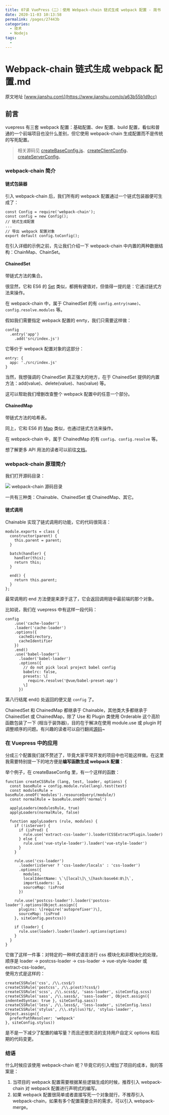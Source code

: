```yaml
---
title: 07读 VuePress（二）：使用 Webpack-chain 链式生成 webpack 配置 - 简书
date: 2020-11-03 10:13:58
permalink: /pages/27443b
categories:
  - 技术
  - Nodejs
tags:
  -
---
```


# Webpack-chain 链式生成 webpack 配置.md

原文地址 \[www.jianshu.com\](https://www.jianshu.com/p/a63b55b1d9cc)

## 前言

vuepress 有三套 webpack 配置：基础配置、dev 配置、build 配置，看似和普通的一个前端项目也没什么差别，但它使用 webpack-chain 生成配置而不是传统的写死配置。

> 相关源码见 [createBaseConfig.js](https://github.com/vuejs/vuepress/blob/ac85a29d1e54c283955f72b32a29715855975811/lib/webpack/createBaseConfig.js)、[createClientConfig](https://github.com/vuejs/vuepress/blob/ac85a29d1e54c283955f72b32a29715855975811/lib/webpack/createClientConfig.js)、[createServerConfig](https://github.com/vuejs/vuepress/blob/ac85a29d1e54c283955f72b32a29715855975811/lib/webpack/createServerConfig.js)。

### webpack-chain 简介

#### 链式包装器

引入 webpack-chain 后，我们所有的 webpack 配置通过一个链式包装器便可生成了：

```
const Config = require('webpack-chain');
const config = new Config();
// 链式生成配置
...
// 导出 webpack 配置对象
export default config.toConfig();
```

在引入详细的示例之前，先让我们介绍一下 webpack-chain 中内置的两种数据结构：ChainMap、ChainSet。

<!-- more -->

#### ChainedSet

带链式方法的集合。

很显然，它和 ES6 的 [Set](https://developer.mozilla.org/zh-CN/docs/Web/JavaScript/Reference/Global_Objects/Set) 类似，都拥有键值对，但值得一提的是：它通过链式方法来操作。

在 webpack-chain 中，属于 ChainedSet 的有 `config.entry(name)`、`config.resolve.modules` 等。

假如我们需要指定 webpack 配置的 enrty，我们只需要这样做：

```
config
  .entry('app')
    .add('src/index.js')
```

它等价于 webpack 配置对象的这部分：

```
entry: {
  app: './src/index.js'
}
```

当然，我想强调的 ChainedSet 真正强大的地方，在于 ChainedSet 提供的内置方法：add(value)、delete(value)、has(value) 等。

这可以帮助我们增删改查整个 webpack 配置中的任意一个部分。

#### ChainedMap

带链式方法的哈希表。

同上，它和 ES6 的 [Map](https://developer.mozilla.org/zh-CN/docs/Web/JavaScript/Reference/Global_Objects/Map) 类似，也通过链式方法来操作。

在 webpack-chain 中，属于 ChainedMap 的有 `config`、`config.resolve` 等。

想了解更多 API 用法的读者可以前往[文档](https://www.npmjs.com/package/webpack-chain)。

### webpack-chain 原理简介

我们打开源码目录：

![](http://upload-images.jianshu.io/upload_images/4762028-1890dd89631b827f.png) webpack-chain 源码目录

一共有三种类：Chainable、ChainedSet 或 ChainedMap、其它。

#### 链式调用

Chainable 实现了链式调用的功能，它的代码很简洁：

```
module.exports = class {
  constructor(parent) {
    this.parent = parent;
  }

  batch(handler) {
    handler(this);
    return this;
  }

  end() {
    return this.parent;
  }
};
```

最常调用的 end 方法便是来源于这了，它会返回调用链中最前端的那个对象。

比如说，我们在 vuepress 中有这样一段代码：

```
config
    .use('cache-loader')
    .loader('cache-loader')
    .options({
      cacheDirectory,
      cacheIdentifier
    })
    .end()
    .use('babel-loader')
      .loader('babel-loader')
      .options({
        // do not pick local project babel config
        babelrc: false,
        presets: \[
          require.resolve('@vue/babel-preset-app')
        \]
      })
```

第八行结尾 end() 处返回的便又是 `config` 了。

ChainedSet 和 ChainedMap 都继承于 Chainable，其他类大多都继承于 ChainedSet 或 ChainedMap，除了 Use 和 Plugin 类使用 Orderable 这个高阶函数包装了一下 (相当于装饰器)，目的在于解决在使用 module.use 或 plugin 时调整顺序的问题。有兴趣的读者可以自行翻阅[源码](https://github.com/neutrinojs/webpack-chain/blob/815bfd173a2dc6f802b66a48cdb2c4d2ff47df9f/src/Use.js)~

### 在 Vuepress 中的应用

分成三个配置我们就不赘述了，毕竟大家平常开发的项目中也可能这样做。在这里我需要特别提一下的地方便是**编写函数生成 webpack 配置**：

举个例子，在 createBaseConfig 里，有一个这样的函数：

```
function createCSSRule (lang, test, loader, options) {
  const baseRule = config.module.rule(lang).test(test)
  const modulesRule = baseRule.oneOf('modules').resourceQuery(/module/)
  const normalRule = baseRule.oneOf('normal')

  applyLoaders(modulesRule, true)
  applyLoaders(normalRule, false)

  function applyLoaders (rule, modules) {
    if (!isServer) {
      if (isProd) {
        rule.use('extract-css-loader').loader(CSSExtractPlugin.loader)
      } else {
        rule.use('vue-style-loader').loader('vue-style-loader')
      }
    }

    rule.use('css-loader')
      .loader(isServer ? 'css-loader/locals' : 'css-loader')
      .options({
        modules,
        localIdentName: \`\[local\]\_\[hash:base64:8\]\`,
        importLoaders: 1,
        sourceMap: !isProd
      })

    rule.use('postcss-loader').loader('postcss-loader').options(Object.assign({
      plugins: \[require('autoprefixer')\],
      sourceMap: !isProd
    }, siteConfig.postcss))

    if (loader) {
      rule.use(loader).loader(loader).options(options)
    }
  }
}
```

它做了这样一件事：对特定的一种样式语言进行 css 模块化和非模块化的处理，顺序是 loader -> postcss-loader -> css-loader -> vue-style-loader 或 extract-css-loader。  
使用方式是这样的：

```
createCSSRule('css', /\\.css$/)
createCSSRule('postcss', /\\.p(ost)?css$/)
createCSSRule('scss', /\\.scss$/, 'sass-loader', siteConfig.scss)
createCSSRule('sass', /\\.sass$/, 'sass-loader', Object.assign({ indentedSyntax: true }, siteConfig.sass))
createCSSRule('less', /\\.less$/, 'less-loader', siteConfig.less)
createCSSRule('stylus', /\\.styl(us)?$/, 'stylus-loader', Object.assign({
  preferPathResolver: 'webpack'
}, siteConfig.stylus))
```

是不是一下减少了配置的编写量？而且还很灵活的支持用户自定义 options 和后期的代码变更。

### 结语

什么时候应该使用 webpack-chain 呢？毕竟它的引入增加了项目的成本，我的答案是：

1.  当项目的 webpack 配置需要根据某些逻辑生成的时候，推荐引入 webpack-chain 对 webpack 配置进行声明式的编写。
2.  如果 webpack 配置很简单或者直接写死一个对象就行，不推荐引入 webpack-chain，如果有多个配置需要合并的需求，可以引入 webpack-merge。
